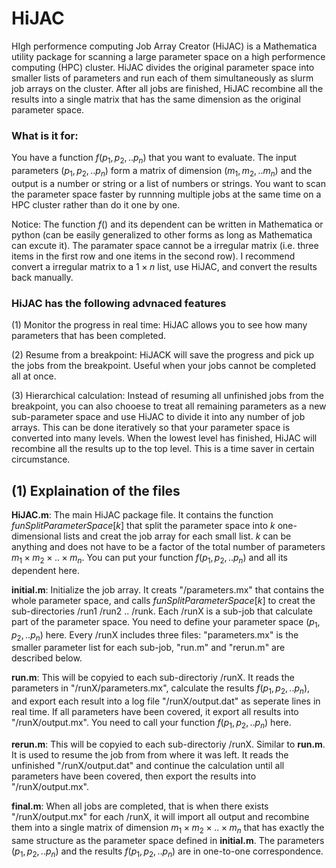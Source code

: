 # HiJAC
HIgh performence computing Job Array Creator (HiJAC) is a Mathematica utility package for scanning a large parameter space on a high performence computing (HPC) cluster. HiJAC divides the original parameter space into smaller lists of parameters and run each of them simultaneously as slurm job arrays on the cluster. After all jobs are finished, HiJAC recombine all the results into a single matrix that has the same dimension as the original parameter space.

### What is it for:

You have a function $f(p_1,p_2,..p_n)$ that you want to evaluate. The input parameters $(p_1,p_2,..p_n)$ form a matrix of dimension $(m_1,m_2,..m_n)$ and the output is a number or string or a list of numbers or strings. You want to scan the parameter space faster by runnning multiple jobs at the same time on a HPC cluster rather than do it one by one. 

Notice: The function $f()$ and its dependent can be written in Mathematica or python (can be easily generalized to other forms as long as Mathematica can excute it). The paramater space cannot be a irregular matrix (i.e. three items in the first row and one items in the second row). I recommend convert a irregular matrix to a $1\times n$ list, use HiJAC, and convert the results back manually.


### HiJAC has the following advnaced features

(1) Monitor the progress in real time: HiJAC allows you to see how many parameters that has been completed.

(2) Resume from a breakpoint: HiJACK will save the progress and pick up the jobs from the breakpoint. Useful when your jobs cannot be completed all at once.

(3) Hierarchical calculation: Instead of resuming all unfinished jobs from the breakpoint, you can also chooese to treat all remaining parameters as a new sub-parameter space and use HiJAC to divide it into any number of job arrays. This can be done iteratively so that your parameter space is converted into many levels. When the lowest level has finished, HiJAC will recombine all the results up to the top level. This is a time saver in certain circumstance.

## (1) Explaination of the files

$\textbf{HiJAC.m}$: The main HiJAC package file. It contains the function $funSplitParameterSpace[k]$ that split the parameter space into $k$ one-dimensional lists and creat the job array for each small list. $k$ can be anything and does not have to be a factor of the total number of parameters $m_1 \times m_2 \times .. \times m_n$. You can put your function $f(p_1,p_2,..p_n)$ and all its dependent here.

$\textbf{initial.m}$: Initialize the job array. It creats "/parameters.mx" that contains the whole parameter space, and calls $funSplitParameterSpace[k]$ to creat the sub-directories /run1 /run2 .. /runk. Each /runX is a sub-job that calculate part of the parameter space. You need to define your parameter space $(p_1,p_2,..p_n)$ here. Every /runX includes three files: "parameters.mx" is the smaller parameter list for each sub-job, "run.m" and "rerun.m" are described below.

$\textbf{run.m}$: This will be copyied to each sub-directoriy /runX. It reads the parameters in "/runX/parameters.mx", calculate the results $f(p_1,p_2,..p_n)$, and export each result into a log file "/runX/output.dat" as seperate lines in real time. If all parameters have been covered, it export all results into "/runX/output.mx". You need to call your function $f(p_1,p_2,..p_n)$ here.

$\textbf{rerun.m}$: This will be copyied to each sub-directoriy /runX. Similar to $\textbf{run.m}$. It is used to resume the job from from where it was left. It reads the unfinished "/runX/output.dat" and continue the calculation until all parameters have been covered, then export the results into "/runX/output.mx".

$\textbf{final.m}$: When all jobs are completed, that is when there exists "/runX/output.mx" for each /runX, it will import all output and recombine them into a single matrix of dimension $m_1 \times m_2 \times .. \times m_n$ that has exactly the same structure as the parameter space defined in $\textbf{initial.m}$. The parameters $(p_1,p_2,..p_n)$ and the results $f(p_1,p_2,..p_n)$ are in one-to-one correspondence.
